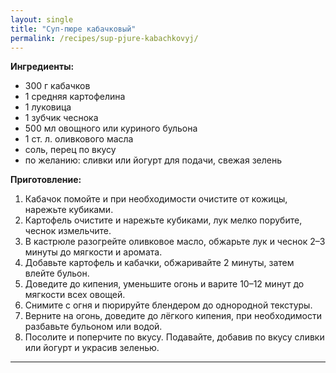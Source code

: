 ```yaml
---
layout: single
title: "Суп-пюре кабачковый"
permalink: /recipes/sup-pjure-kabachkovyj/
---
```


**Ингредиенты:**
- 300 г кабачков  
- 1 средняя картофелина  
- 1 луковица  
- 1 зубчик чеснока  
- 500 мл овощного или куриного бульона  
- 1 ст. л. оливкового масла  
- соль, перец по вкусу  
- по желанию: сливки или йогурт для подачи, свежая зелень  

**Приготовление:**
1. Кабачок помойте и при необходимости очистите от кожицы, нарежьте кубиками.  
2. Картофель очистите и нарежьте кубиками, лук мелко порубите, чеснок измельчите.  
3. В кастрюле разогрейте оливковое масло, обжарьте лук и чеснок 2–3 минуты до мягкости и аромата.  
4. Добавьте картофель и кабачки, обжаривайте 2 минуты, затем влейте бульон.  
5. Доведите до кипения, уменьшите огонь и варите 10–12 минут до мягкости всех овощей.  
6. Снимите с огня и пюрируйте блендером до однородной текстуры.  
7. Верните на огонь, доведите до лёгкого кипения, при необходимости разбавьте бульоном или водой.  
8. Посолите и поперчите по вкусу. Подавайте, добавив по вкусу сливки или йогурт и украсив зеленью.  

---